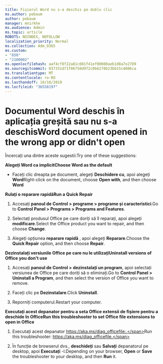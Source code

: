 ```yaml
---
title: Fișierul Word nu s-a deschis pe dublu clic
ms.author: pebaum
author: pebaum
manager: mnirkhe
ms.audience: Admin
ms.topic: article
ROBOTS: NOINDEX, NOFOLLOW
localization_priority: Normal
ms.collection: Adm_O365
ms.custom:
- "850"
- "2100002"
ms.openlocfilehash: aaf4cf8f22a81c601f41ef00080aeb1d8a7e2789
ms.sourcegitcommit: 037331d71f06750d972c0b6278b23bb15c4806ca
ms.translationtype: MT
ms.contentlocale: ro-RO
ms.lasthandoff: 10/18/2019
ms.locfileid: "36558197"
---
```

# <a name="word-document-opened-in-the-wrong-app-or-didnt-open"></a><span data-ttu-id="ea0fb-102">Documentul Word deschis în aplicația greșită sau nu s-a deschis</span><span class="sxs-lookup"><span data-stu-id="ea0fb-102">Word document opened in the wrong app or didn't open</span></span>

<span data-ttu-id="ea0fb-103">Încercați una dintre aceste sugestii:</span><span class="sxs-lookup"><span data-stu-id="ea0fb-103">Try one of these suggestions:</span></span>

<span data-ttu-id="ea0fb-104">**Alegeți Word ca implicit**</span><span class="sxs-lookup"><span data-stu-id="ea0fb-104">**Choose Word as the default**</span></span>

- <span data-ttu-id="ea0fb-105">Faceți clic dreapta pe document, alegeți **Deschidere cu**, apoi alegeți **Word**</span><span class="sxs-lookup"><span data-stu-id="ea0fb-105">Right-click on the document, choose **Open with**, and then choose **Word**</span></span>

<span data-ttu-id="ea0fb-106">**Rulați o reparare rapidă**</span><span class="sxs-lookup"><span data-stu-id="ea0fb-106">**Run a Quick Repair**</span></span>

1. <span data-ttu-id="ea0fb-107">Accesați **panoul de Control > programe > programe și caracteristici**.</span><span class="sxs-lookup"><span data-stu-id="ea0fb-107">Go to **Control Panel > Programs > Programs and Features**.</span></span>

2. <span data-ttu-id="ea0fb-108">Selectați produsul Office pe care doriți să îl reparați, apoi alegeți **modificare**.</span><span class="sxs-lookup"><span data-stu-id="ea0fb-108">Select the Office product you want to repair, and then choose **Change**.</span></span>

3. <span data-ttu-id="ea0fb-109">Alegeți opțiunea **reparare rapidă** , apoi alegeți **Reparare**.</span><span class="sxs-lookup"><span data-stu-id="ea0fb-109">Choose the **Quick Repair** option, and then choose **Repair**.</span></span>

<span data-ttu-id="ea0fb-110">**Dezinstalați versiunile Office pe care nu le utilizați**</span><span class="sxs-lookup"><span data-stu-id="ea0fb-110">**Uninstall versions of Office you don't use**</span></span>

1. <span data-ttu-id="ea0fb-111">Accesați **panoul de Control > dezinstalați un program**, apoi selectați versiunea de Office pe care doriți să o eliminați.</span><span class="sxs-lookup"><span data-stu-id="ea0fb-111">Go to **Control Panel > Uninstall a Program**, and then select the version of Office you want to remove.</span></span>

2. <span data-ttu-id="ea0fb-112">Faceți clic pe **Dezinstalare**.</span><span class="sxs-lookup"><span data-stu-id="ea0fb-112">Click **Uninstall**.</span></span>

3. <span data-ttu-id="ea0fb-113">Reporniți computerul.</span><span class="sxs-lookup"><span data-stu-id="ea0fb-113">Restart your computer.</span></span>

<span data-ttu-id="ea0fb-114">**Executați acest depanator pentru a seta Office extensii de fișiere pentru a deschide în Office**</span><span class="sxs-lookup"><span data-stu-id="ea0fb-114">**Run this troubleshooter to set Office file extensions to open in Office**</span></span>

1. <span data-ttu-id="ea0fb-115">Executați acest depanator https://aka.ms/diag_officefile:.</span><span class="sxs-lookup"><span data-stu-id="ea0fb-115">Run this troubleshooter: https://aka.ms/diag_officefile.</span></span>

2. <span data-ttu-id="ea0fb-116">În funcție de browserul dvs., **deschideți** sau **Salvați** depanatorul pe desktop, apoi **Executați** -l.</span><span class="sxs-lookup"><span data-stu-id="ea0fb-116">Depending on your browser, **Open** or **Save** the troubleshooter to your desktop, and then **Run** it.</span></span>

